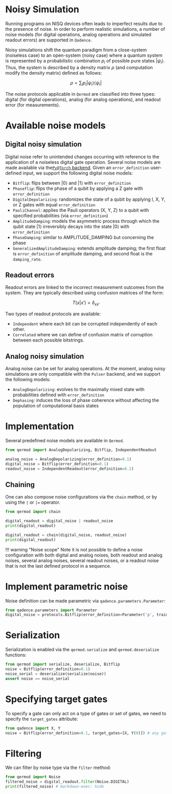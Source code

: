 # Noisy Simulation

Running programs on NISQ devices often leads to imperfect results due to the presence of noise. In order to perform realistic simulations, a number of noise models (for digital operations, analog operations and simulated readout errors) are supported in `Qadence`.

Noisy simulations shift the quantum paradigm from a close-system (noiseless case) to an open-system (noisy case) where a quantum system is represented by a probabilistic combination $p_i$ of possible pure states $|\psi_i \rangle$. Thus, the system is described by a density matrix $\rho$ (and computation modify the density matrix) defined as follows:

$$
\rho = \sum_i p_i |\psi_i\rangle \langle \psi_i|
$$

The noise protocols applicable in `Qermod` are classified into three types: digital (for digital operations), analog (for analog operations), and readout error (for measurements).

# Available noise models

## Digital noisy simulation

Digital noise refer to unintended changes occurring with reference to the application of a noiseless digital gate operation. Several noise models
are made available via the[`PyQTorch` backend](https://pasqal-io.github.io/pyqtorch/latest/noise/).
Given an `error_definition` user-defined input, we support the following digital noise models:

- `Bitflip`: flips between |0⟩ and |1⟩ with `error_definition`
- `Phaseflip`: flips the phase of a qubit by applying a Z gate with `error_definition`
- `DigitalDepolarizing`: randomizes the state of a qubit by applying I, X, Y, or Z gates with equal `error_definition`
- `PauliChannel`: applies the Pauli operators (X, Y, Z) to a qubit with specified probabilities (via `error_definition`)
- `AmplitudeDamping`: models the asymmetric process through which the qubit state |1⟩ irreversibly decays into the state |0⟩ with `error_definition`
- `PhaseDamping`: similar to AMPLITUDE_DAMPING but concerning the phase
- `GeneralizedAmplitudeDamping`: extends amplitude damping; the first float is `error_definition` of amplitude damping, and second float is the `damping_rate`.

## Readout errors

Readout errors are linked to the incorrect measurement outcomes from the system.
They are typically described using confusion matrices of the form:

$$
T(x|x')=\delta_{xx'}
$$

Two types of readout protocols are available:

- `Independent` where each bit can be corrupted independently of each other.
- `Correlated` where we can define of confusion matrix of corruption between each
possible bitstrings.


## Analog noisy simulation

Analog noise can be set for analog operations.
At the moment, analog noisy simulations are only compatible with the `Pulser` backend, and we support the following models:

- `AnalogDepolarizing`: evolves to the maximally mixed state with probabilities defined with `error_definition`
- `Dephasing`: induces the loss of phase coherence without affecting the population of computational basis states

# Implementation

Several predefined noise models are available in `Qermod`.

```python exec="on" source="material-block" session="noise" result="json"
from qermod import AnalogDepolarizing, Bitflip, IndependentReadout

analog_noise = AnalogDepolarizing(error_definition=0.1)
digital_noise = Bitflip(error_definition=0.1)
readout_noise = IndependentReadout(error_definition=0.1)
```

## Chaining

One can also compose noise configurations via the `chain` method, or by using the `|` or `|=` operator.

```python exec="on" source="material-block" session="noise" result="json"
from qermod import chain

digital_readout = digital_noise | readout_noise
print(digital_readout)

digital_readout = chain(digital_noise, readout_noise)
print(digital_readout)
```

!!! warning "Noise scope"
    Note it is not possible to define a noise configuration with both digital and analog noises, both readout and analog noises, several analog noises, several readout noises, or a readout noise that is not the last defined protocol in a sequence.

# Implement parametric noise

Noise definition can be made parametric via `qadence.parameters.Parameter`:


```python exec="on" source="material-block" session="noise" result="json"
from qadence.parameters import Parameter
digital_noise = protocols.Bitflip(error_definition=Parameter('p', trainable=True))
```

# Serialization

Serialization is enabled via the `qermod.serialize` and `qermod.deserialize` functions:

```python exec="on" source="material-block" session="noise" result="json"
from qermod import serialize, deserialize, Bitflip
noise = Bitflip(error_definition=0.1)
noise_serial = deserialize(serialize(noise))
assert noise == noise_serial
```


# Specifying target gates

To specify a gate can only act on a type of gates or set of gates, we need to specify the `target_gates` attribute:

```python exec="on" source="material-block" session="noise" result="json"
from qadence import X, Y
noise = Bitflip(error_definition=0.1, target_gates=[X, Y(0)]) # any gate of type X or any Y applied on qubit 0
```

# Filtering

We can filter by noise type via the `filter` method:

```python exec="on" source="material-block" session="noise" result="json"
from qermod import Noise
filtered_noise = digital_readout.filter(Noise.DIGITAL)
print(filtered_noise) # markdown-exec: hide
```
